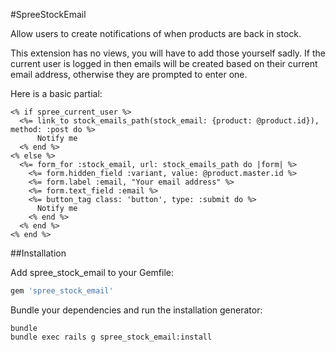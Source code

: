 #SpreeStockEmail

Allow users to create notifications of when products are back in stock.

This extension has no views, you will have to add those yourself sadly. If the current user is logged in then emails will be created based on their current email address, otherwise they are prompted to enter one.

Here is a basic partial:

```erb
<% if spree_current_user %>
  <%= link_to stock_emails_path(stock_email: {product: @product.id}), method: :post do %>
      Notify me
  <% end %>
<% else %>
  <%= form_for :stock_email, url: stock_emails_path do |form| %>
    <%= form.hidden_field :variant, value: @product.master.id %>
    <%= form.label :email, "Your email address" %>
    <%= form.text_field :email %>
    <%= button_tag class: 'button', type: :submit do %>
      Notify me
    <% end %>
  <% end %>
<% end %>
```

##Installation

Add spree_stock_email to your Gemfile:

```ruby
gem 'spree_stock_email'
```

Bundle your dependencies and run the installation generator:

```shell
bundle
bundle exec rails g spree_stock_email:install
```
